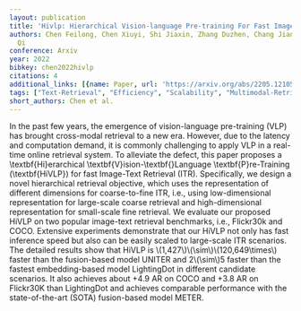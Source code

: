 ```yaml
---
layout: publication
title: 'Hivlp: Hierarchical Vision-language Pre-training For Fast Image-text Retrieval'
authors: Chen Feilong, Chen Xiuyi, Shi Jiaxin, Zhang Duzhen, Chang Jianlong, Tian
  Qi
conference: Arxiv
year: 2022
bibkey: chen2022hivlp
citations: 4
additional_links: [{name: Paper, url: 'https://arxiv.org/abs/2205.12105'}]
tags: ["Text-Retrieval", "Efficiency", "Scalability", "Multimodal-Retrieval", "Evaluation"]
short_authors: Chen et al.
---
```

In the past few years, the emergence of vision-language pre-training (VLP)
has brought cross-modal retrieval to a new era. However, due to the latency and
computation demand, it is commonly challenging to apply VLP in a real-time
online retrieval system. To alleviate the defect, this paper proposes a
\textbf\{Hi\}erarchical \textbf\{V\}ision-\textbf\{\}Language \textbf\{P\}re-Training
(\textbf\{HiVLP\}) for fast Image-Text Retrieval (ITR). Specifically, we design a
novel hierarchical retrieval objective, which uses the representation of
different dimensions for coarse-to-fine ITR, i.e., using low-dimensional
representation for large-scale coarse retrieval and high-dimensional
representation for small-scale fine retrieval. We evaluate our proposed HiVLP
on two popular image-text retrieval benchmarks, i.e., Flickr30k and COCO.
Extensive experiments demonstrate that our HiVLP not only has fast inference
speed but also can be easily scaled to large-scale ITR scenarios. The detailed
results show that HiVLP is \\(1,427\\)\\(\sim\\)\\(120,649\times\\) faster than the
fusion-based model UNITER and 2\\(\sim\\)5 faster than the fastest embedding-based
model LightingDot in different candidate scenarios. It also achieves about +4.9
AR on COCO and +3.8 AR on Flickr30K than LightingDot and achieves comparable
performance with the state-of-the-art (SOTA) fusion-based model METER.